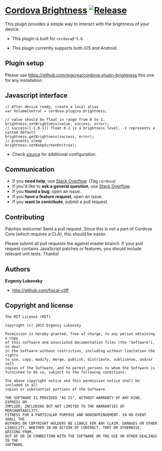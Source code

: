 # [Cordova Brightness](https://github.com/mgcrea/cordova-plugin-brightness) [![Release](https://img.shields.io/npm/v/cordova-plugin-brightness.svg?style=flat)](https://github.com/mgcrea/cordova-plugin-brightness/releases)

This plugin provides a simple way to interact with the brightness of your device.

* This plugin is built for `cordova@^3.6`.

* This plugin currently supports both iOS and Android.


## Plugin setup



Please use https://github.com/mgcrea/cordova-plugin-brightness this one for any installation.


## Javascript interface

    // After device ready, create a local alias
    var VolumeControl = cordova.plugins.brightness;

    // value should be float in range from 0 to 1.
    brightness.setBrightness(value, success, error);
    // success([-1,0-1]) float 0-1 is a brightness level, -1 represents a system default
    brightness.getBrightness(success, error);
    // prevents sleep
    brightness.setKeepScreenOn(true);

* Check [source](https://github.com/mgcrea/cordova-plugin-brightness/tree/master/www/brightness.js) for additional configuration.


## Communication

- If you **need help**, use [Stack Overflow](http://stackoverflow.com/questions/tagged/cordova). (Tag `cordova`)
- If you'd like to **ask a general question**, use [Stack Overflow](http://stackoverflow.com/questions/tagged/cordova).
- If you **found a bug**, open an issue.
- If you **have a feature request**, open an issue.
- If you **want to contribute**, submit a pull request.


## Contributing

Patches welcome! Send a pull request. Since this is not a part of Cordova Core (which requires a CLA), this should be easier.

Please submit all pull requests the against master branch. If your pull request contains JavaScript patches or features, you should include relevant unit tests. Thanks!


## Authors

**Evgeniy Lukovsky**

+ http://github.com/fiscal-cliff


## Copyright and license

    The MIT License (MIT)

    Copyright (c) 2015 Evgeniy Lukovsky

    Permission is hereby granted, free of charge, to any person obtaining a copy
    of this software and associated documentation files (the "Software"), to deal
    in the Software without restriction, including without limitation the rights
    to use, copy, modify, merge, publish, distribute, sublicense, and/or sell
    copies of the Software, and to permit persons to whom the Software is
    furnished to do so, subject to the following conditions:

    The above copyright notice and this permission notice shall be included in all
    copies or substantial portions of the Software.

    THE SOFTWARE IS PROVIDED "AS IS", WITHOUT WARRANTY OF ANY KIND, EXPRESS OR
    IMPLIED, INCLUDING BUT NOT LIMITED TO THE WARRANTIES OF MERCHANTABILITY,
    FITNESS FOR A PARTICULAR PURPOSE AND NONINFRINGEMENT. IN NO EVENT SHALL THE
    AUTHORS OR COPYRIGHT HOLDERS BE LIABLE FOR ANY CLAIM, DAMAGES OR OTHER
    LIABILITY, WHETHER IN AN ACTION OF CONTRACT, TORT OR OTHERWISE, ARISING FROM,
    OUT OF OR IN CONNECTION WITH THE SOFTWARE OR THE USE OR OTHER DEALINGS IN THE
    SOFTWARE.
